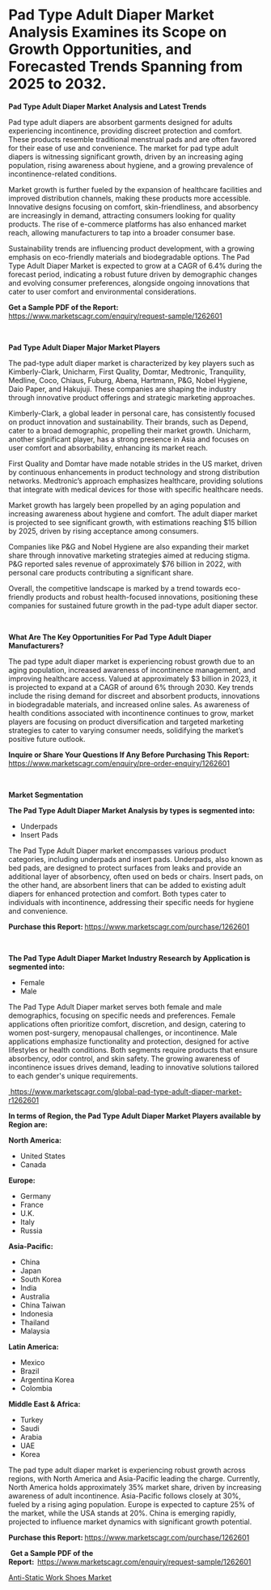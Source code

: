 <p><h1>Pad Type Adult Diaper Market Analysis Examines its Scope on Growth Opportunities, and Forecasted Trends Spanning from 2025 to 2032.</h1></p><p><strong>Pad Type Adult Diaper Market Analysis and Latest Trends</strong></p>
<p><p>Pad type adult diapers are absorbent garments designed for adults experiencing incontinence, providing discreet protection and comfort. These products resemble traditional menstrual pads and are often favored for their ease of use and convenience. The market for pad type adult diapers is witnessing significant growth, driven by an increasing aging population, rising awareness about hygiene, and a growing prevalence of incontinence-related conditions.</p><p>Market growth is further fueled by the expansion of healthcare facilities and improved distribution channels, making these products more accessible. Innovative designs focusing on comfort, skin-friendliness, and absorbency are increasingly in demand, attracting consumers looking for quality products. The rise of e-commerce platforms has also enhanced market reach, allowing manufacturers to tap into a broader consumer base.</p><p>Sustainability trends are influencing product development, with a growing emphasis on eco-friendly materials and biodegradable options. The Pad Type Adult Diaper Market is expected to grow at a CAGR of 6.4% during the forecast period, indicating a robust future driven by demographic changes and evolving consumer preferences, alongside ongoing innovations that cater to user comfort and environmental considerations.</p></p>
<p><strong>Get a Sample PDF of the Report:&nbsp;</strong> <a href="https://www.marketscagr.com/enquiry/request-sample/1262601?utm_campaign=2454&utm_medium=2&utm_source=Github&utm_content=ia&utm_term=05042025&utm_id=pad-type-adult-diaper">https://www.marketscagr.com/enquiry/request-sample/1262601</a></p>
<p>&nbsp;</p>
<p><strong>Pad Type Adult Diaper Major Market Players</strong></p>
<p><p>The pad-type adult diaper market is characterized by key players such as Kimberly-Clark, Unicharm, First Quality, Domtar, Medtronic, Tranquility, Medline, Coco, Chiaus, Fuburg, Abena, Hartmann, P&G, Nobel Hygiene, Daio Paper, and Hakujuji. These companies are shaping the industry through innovative product offerings and strategic marketing approaches.</p><p>Kimberly-Clark, a global leader in personal care, has consistently focused on product innovation and sustainability. Their brands, such as Depend, cater to a broad demographic, propelling their market growth. Unicharm, another significant player, has a strong presence in Asia and focuses on user comfort and absorbability, enhancing its market reach.</p><p>First Quality and Domtar have made notable strides in the US market, driven by continuous enhancements in product technology and strong distribution networks. Medtronic’s approach emphasizes healthcare, providing solutions that integrate with medical devices for those with specific healthcare needs.</p><p>Market growth has largely been propelled by an aging population and increasing awareness about hygiene and comfort. The adult diaper market is projected to see significant growth, with estimations reaching $15 billion by 2025, driven by rising acceptance among consumers.</p><p>Companies like P&G and Nobel Hygiene are also expanding their market share through innovative marketing strategies aimed at reducing stigma. P&G reported sales revenue of approximately $76 billion in 2022, with personal care products contributing a significant share.</p><p>Overall, the competitive landscape is marked by a trend towards eco-friendly products and robust health-focused innovations, positioning these companies for sustained future growth in the pad-type adult diaper sector.</p></p>
<p>&nbsp;</p>
<p><strong>What Are The Key Opportunities For Pad Type Adult Diaper Manufacturers?</strong></p>
<p><p>The pad type adult diaper market is experiencing robust growth due to an aging population, increased awareness of incontinence management, and improving healthcare access. Valued at approximately $3 billion in 2023, it is projected to expand at a CAGR of around 6% through 2030. Key trends include the rising demand for discreet and absorbent products, innovations in biodegradable materials, and increased online sales. As awareness of health conditions associated with incontinence continues to grow, market players are focusing on product diversification and targeted marketing strategies to cater to varying consumer needs, solidifying the market’s positive future outlook.</p></p>
<p><strong>Inquire or Share Your Questions If Any Before Purchasing This Report:</strong> <a href="https://www.marketscagr.com/enquiry/pre-order-enquiry/1262601?utm_campaign=2454&utm_medium=2&utm_source=Github&utm_content=ia&utm_term=05042025&utm_id=pad-type-adult-diaper">https://www.marketscagr.com/enquiry/pre-order-enquiry/1262601</a></p>
<p>&nbsp;</p>
<p><strong>Market Segmentation</strong></p>
<p><strong>The Pad Type Adult Diaper Market Analysis by types is segmented into:</strong></p>
<p><ul><li>Underpads</li><li>Insert Pads</li></ul></p>
<p><p>The Pad Type Adult Diaper market encompasses various product categories, including underpads and insert pads. Underpads, also known as bed pads, are designed to protect surfaces from leaks and provide an additional layer of absorbency, often used on beds or chairs. Insert pads, on the other hand, are absorbent liners that can be added to existing adult diapers for enhanced protection and comfort. Both types cater to individuals with incontinence, addressing their specific needs for hygiene and convenience.</p></p>
<p><strong>Purchase this Report:&nbsp;</strong><a href="https://www.marketscagr.com/purchase/1262601?utm_campaign=2454&utm_medium=2&utm_source=Github&utm_content=ia&utm_term=05042025&utm_id=pad-type-adult-diaper">https://www.marketscagr.com/purchase/1262601</a></p>
<p>&nbsp;</p>
<p><strong>The Pad Type Adult Diaper Market Industry Research by Application is segmented into:</strong></p>
<p><ul><li>Female</li><li>Male</li></ul></p>
<p><p>The Pad Type Adult Diaper market serves both female and male demographics, focusing on specific needs and preferences. Female applications often prioritize comfort, discretion, and design, catering to women post-surgery, menopausal challenges, or incontinence. Male applications emphasize functionality and protection, designed for active lifestyles or health conditions. Both segments require products that ensure absorbency, odor control, and skin safety. The growing awareness of incontinence issues drives demand, leading to innovative solutions tailored to each gender's unique requirements.</p></p>
<p><a href="https://www.marketscagr.com/global-pad-type-adult-diaper-market-r1262601?utm_campaign=2454&utm_medium=2&utm_source=Github&utm_content=ia&utm_term=05042025&utm_id=pad-type-adult-diaper">&nbsp;https://www.marketscagr.com/global-pad-type-adult-diaper-market-r1262601</a></p>
<p><strong>In terms of Region, the Pad Type Adult Diaper Market Players available by Region are:</strong></p>
<p>
    <p> <strong> North America: </strong>
        <ul>
            <li>United States</li>
            <li>Canada</li>
        </ul>
        </p> 
    <p> <strong> Europe: </strong>
        <ul>
            <li>Germany</li>
            <li>France</li>
            <li>U.K.</li>
            <li>Italy</li>
            <li>Russia</li>
        </ul>
        </p> 
    <p> <strong> Asia-Pacific: </strong>
        <ul>
            <li>China</li>
            <li>Japan</li>
            <li>South Korea</li>
            <li>India</li>
            <li>Australia</li>
            <li>China Taiwan</li>
            <li>Indonesia</li>
            <li>Thailand</li>
            <li>Malaysia</li>
        </ul>
        </p> 
    <p> <strong> Latin America: </strong>
        <ul>
            <li>Mexico</li>
            <li>Brazil</li>
            <li>Argentina Korea</li>
            <li>Colombia</li>
        </ul>
        </p> 
    <p> <strong> Middle East & Africa: </strong>
        <ul>
            <li>Turkey</li>
            <li>Saudi</li>
            <li>Arabia</li>
            <li>UAE</li>
            <li>Korea</li>
        </ul>
    </p>
    </p>
<p><p>The pad type adult diaper market is experiencing robust growth across regions, with North America and Asia-Pacific leading the charge. Currently, North America holds approximately 35% market share, driven by increasing awareness of adult incontinence. Asia-Pacific follows closely at 30%, fueled by a rising aging population. Europe is expected to capture 25% of the market, while the USA stands at 20%. China is emerging rapidly, projected to influence market dynamics with significant growth potential.</p></p>
<p><strong>Purchase this Report: </strong><a href="https://www.marketscagr.com/purchase/1262601?utm_campaign=2454&utm_medium=2&utm_source=Github&utm_content=ia&utm_term=05042025&utm_id=pad-type-adult-diaper">https://www.marketscagr.com/purchase/1262601</a></p>
<p>&nbsp;<strong>Get a Sample PDF of the Report:&nbsp;&nbsp;</strong><a href="https://www.marketscagr.com/enquiry/request-sample/1262601?utm_campaign=2454&utm_medium=2&utm_source=Github&utm_content=ia&utm_term=05042025&utm_id=pad-type-adult-diaper">https://www.marketscagr.com/enquiry/request-sample/1262601</a></p>
<p><strong></strong></p>
<p><p><a href="https://github.com/rodinayygacklezi/Market-Research-Report-List-1/blob/main/anti-static-work-shoes-market.md?utm_campaign=2454&utm_medium=2&utm_source=Github&utm_content=ia&utm_term=05042025&utm_id=pad-type-adult-diaper">Anti-Static Work Shoes Market</a></p></p>